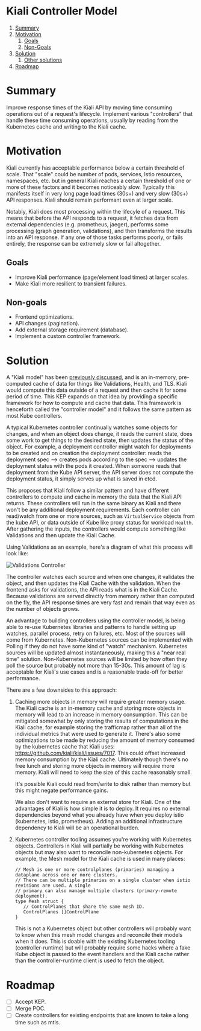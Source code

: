 # Kiali Controller Model

1. [Summary](#summary)
2. [Motivation](#motivation)
   1. [Goals](#goals)
   2. [Non-Goals](#nongoals)
3. [Solution](#solution)
   1. [Other solutions](#othersolutions)
4. [Roadmap](#roadmap)

# Summary

Improve response times of the Kiali API by moving time consuming operations out of a request's lifecycle. Implement various "controllers" that handle these time consuming operations, usually by reading from the Kubernetes cache and writing to the Kiali cache.

# Motivation

Kiali currently has acceptable performance below a certain threshold of scale. That "scale" could be number of pods, services, Istio resources, namespaces, etc. but in general Kiali reaches a certain threshold of one or more of these factors and it becomes noticeably slow. Typically this manifests itself in very long page load times (30s+) and very slow (30s+) API responses. Kiali should remain performant even at larger scale.

Notably, Kiali does most processing within the lifecyle of a request. This means that before the API responds to a request, it fetches data from external dependencies (e.g. prometheus, jaeger), performs some processing (graph generation, validations), and then transforms the results into an API response. If any one of those tasks performs poorly, or fails entirely, the response can be extremely slow or fail altogether.

## Goals

- Improve Kiali performance (page/element load times) at larger scales.
- Make Kiali more resilient to transient failures.

## Non-goals

- Frontend optimizations.
- API changes (pagination).
- Add external storage requirement (database).
- Implement a custom controller framework.

# Solution

A "Kiali model" has been [previously discussed](https://github.com/kiali/kiali/discussions/4080), and is an in-memory, pre-computed cache of data for things like Validations, Health, and TLS. Kiali would compute this data outside of a request and then cache it for some period of time. This KEP expands on that idea by providing a specific framework for how to compute and cache that data. This framework is henceforth called the "controller model" and it follows the same pattern as most Kube controllers.

A typical Kubernetes controller continually watches some objects for changes, and when an object does change, it reads the current state, does some work to get things to the desired state, then updates the status of the object. For example, a deployment controller might watch for deployments to be created and on creation the deployment controller: reads the deployment spec --> creates pods according to the spec --> updates the deployment status with the pods it created. When someone reads that deployment from the Kube API server, the API server does not compute the deployment status, it simply serves up what is saved in etcd.

This proposes that Kiali follow a similar pattern and have different controllers to compute and cache in memory the data that the Kiali API returns. These controllers will run in the same binary as Kiali and there won't be any additional deployment requirements. Each controller can read/watch from one or more sources, such as `VirtualService` objects from the kube API, or data outside of Kube like proxy status for workload `Health`. After gathering the inputs, the controllers would compute something like Validations and then update the Kiali Cache.

Using Validations as an example, here's a diagram of what this process will look like:

![Validations Controller](Validations_Controller.png "Validations Controller")

The controller watches each source and when one changes, it validates the object, and then updates the Kiali Cache with the validation. When the frontend asks for validations, the API reads what is in the Kiali Cache. Because validations are served directly from memory rather than computed on the fly, the API response times are very fast and remain that way even as the number of objects grows.

An advantage to building controllers using the controller model, is being able to re-use Kubernetes libraries and patterns to handle setting up watches, parallel process, retry on failures, etc. Most of the sources will come from Kubernetes. Non-Kubernetes sources can be implemented with Polling if they do not have some kind of "watch" mechanism. Kubernetes sources will be updated almost instantaneously, making this a "near real time" solution. Non-Kubernetes sources will be limited by how often they poll the source but probably not more than 15-30s. This amount of lag is acceptable for Kiali's use cases and is a reasonable trade-off for better performance.

There are a few downsides to this approach:

1. Caching more objects in memory will require greater memory usage. The Kiali cache is an in-memory cache and storing more objects in memory will lead to an increase in memory consumption. This can be mitigated somewhat by only storing the results of computations in the Kiali cache, for example storing the trafficmap rather than all of the individual metrics that were used to generate it. There's also some optimizations to be made by reducing the amount of memory consumed by the kubernetes cache that Kiali uses: https://github.com/kiali/kiali/issues/7017. This could offset increased memory consumption by the Kiali cache. Ultimately though there's no free lunch and storing more objects in memory will require more memory. Kiali will need to keep the size of this cache reasonably small.

   It's possible Kiali could read from/write to disk rather than memory but this might negate performance gains.

   We also don't want to require an external store for Kiali. One of the advantages of Kiali is how simple it is to deploy. It requires no external dependencies beyond what you already have when you deploy istio (kubernetes, istio, prometheus). Adding an additional infrastructure dependency to Kiali will be an operational burden.

2. Kubernetes controller tooling assumes you're working with Kubernetes objects. Controllers in Kiali will partially be working with Kubernetes objects but may also want to reconcile non-kubernetes objects. For example, the Mesh model for the Kiali cache is used in many places:

   ```
   // Mesh is one or more controlplanes (primaries) managing a dataplane across one or more clusters.
   // There can be multiple primaries on a single cluster when istio revisions are used. A single
   // primary can also manage multiple clusters (primary-remote deployment).
   type Mesh struct {
      // ControlPlanes that share the same mesh ID.
      ControlPlanes []ControlPlane
   }
   ```

   This is not a Kubernetes object but other controllers will probably want to know when this mesh model changes and reconcile their models when it does. This is doable with the existing Kubernetes tooling (controller-runtime) but will probably require some hacks where a fake Kube object is passed to the event handlers and the Kiali cache rather than the controller-runtime client is used to fetch the object.

# Roadmap

- [ ] Accept KEP.
- [ ] Merge POC.
- [ ] Create controllers for existing endpoints that are known to take a long time such as mtls.
